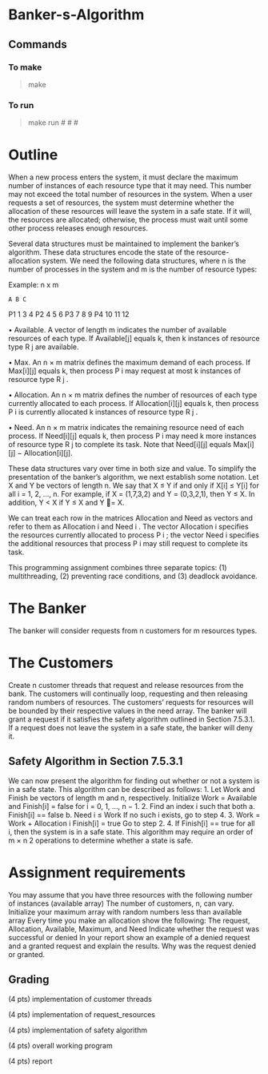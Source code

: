 # Banker-s-Algorithm

## Commands
### To make
> make
### To run
> make run # # #

# Outline
  When a new process enters the system, it must declare the maximum
number of instances of each resource type that it may need. This number may
not exceed the total number of resources in the system. When a user requests
a set of resources, the system must determine whether the allocation of these
resources will leave the system in a safe state. If it will, the resources are
allocated; otherwise, the process must wait until some other process releases
enough resources.

  Several data structures must be maintained to implement the banker’s
algorithm. These data structures encode the state of the resource-allocation
system. We need the following data structures, where n is the number of
processes in the system and m is the number of resource types:

Example: n x m

    A B C
P1  1 3 4
P2  4 5 6
P3  7 8 9
P4  10 11 12


• Available. A vector of length m indicates the number of available resources
of each type. If Available[j] equals k, then k instances of resource type R j
are available.

• Max. An n × m matrix defines the maximum demand of each process.
If Max[i][j] equals k, then process P i may request at most k instances of
resource type R j .

• Allocation. An n × m matrix defines the number of resources of each type
currently allocated to each process. If Allocation[i][j] equals k, then process
P i is currently allocated k instances of resource type R j .

• Need. An n × m matrix indicates the remaining resource need of each
process. If Need[i][j] equals k, then process P i may need k more instances
of resource type R j to complete its task. Note that Need[i][j] equals Max[i][j]
− Allocation[i][j].

  These data structures vary over time in both size and value.
To simplify the presentation of the banker’s algorithm, we next establish
some notation. Let X and Y be vectors of length n. We say that X ≤ Y if and
only if X[i] ≤ Y[i] for all i = 1, 2, ..., n. For example, if X = (1,7,3,2) and Y =
(0,3,2,1), then Y ≤ X. In addition, Y < X if Y ≤ X and Y = X.

  We can treat each row in the matrices Allocation and Need as vectors
and refer to them as Allocation i and Need i . The vector Allocation i specifies
the resources currently allocated to process P i ; the vector Need i specifies the
additional resources that process P i may still request to complete its task.

This programming assignment combines three separate topics:
(1) multithreading, (2) preventing race conditions, and (3) deadlock avoidance.

# The Banker
The banker will consider requests from n customers for m resources types.

# The Customers
Create n customer threads that request and release resources from the bank.
The customers will continually loop, requesting and then releasing random
numbers of resources. The customers’ requests for resources will be bounded
by their respective values in the need array. The banker will grant a request if
it satisfies the safety algorithm outlined in Section 7.5.3.1. If a request does not
leave the system in a safe state, the banker will deny it.

## Safety Algorithm in Section 7.5.3.1
We can now present the algorithm for finding out whether or not a system is
in a safe state. This algorithm can be described as follows:
    1. Let Work and Finish be vectors of length m and n, respectively. Initialize
        Work = Available and Finish[i] = false for i = 0, 1, ..., n − 1.
    2. Find an index i such that both
        a. Finish[i] == false
        b. Need i ≤ Work
            If no such i exists, go to step 4.
    3. Work = Work + Allocation i
        Finish[i] = true
        Go to step 2.
    4. If Finish[i] == true for all i, then the system is in a safe state.
        This algorithm may require an order of m × n 2 operations to determine whether
        a state is safe.

# Assignment requirements
You may assume that you have three resources with the following number of instances (available array)
The number of customers, n, can vary.
Initialize your maximum array with random numbers less than available array
Every time you make an allocation show the following:
The request,
Allocation,
Available,
Maximum, and
Need
Indicate whether the request was successful or denied
In your report show an example of a denied request and a granted request and explain the results. Why was the request denied or granted.

## Grading
(4 pts) implementation of customer threads

(4 pts) implementation of request_resources

(4 pts) implementation of safety algorithm

(4 pts) overall working program

(4 pts) report
